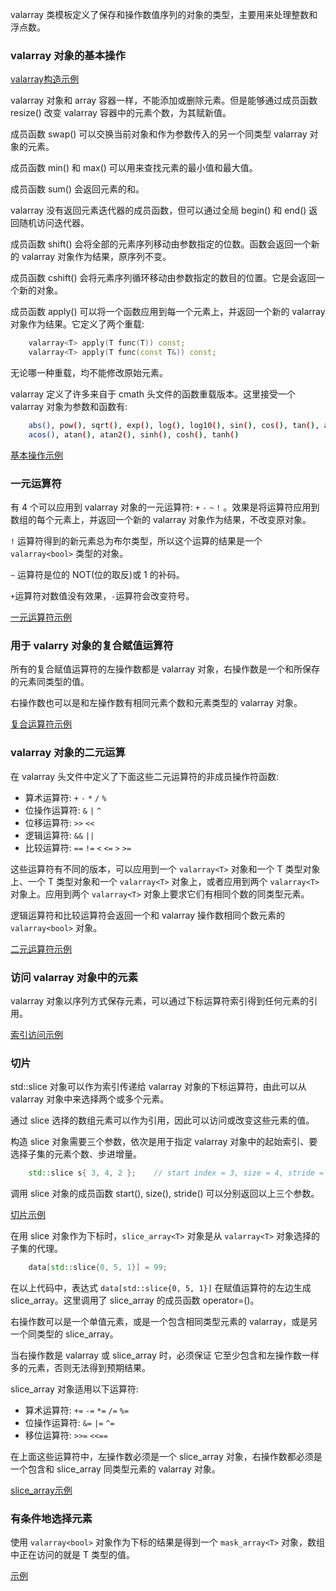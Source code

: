 
valarray 类模板定义了保存和操作数值序列的对象的类型，主要用来处理整数和浮点数。


### valarray 对象的基本操作

[valarray构造示例](03_valarray/01_construct.cpp)

valarray 对象和 array 容器一样，不能添加或删除元素。但是能够通过成员函数 resize() 改变 valarray 容器中的元素个数，为其赋新值。

成员函数 swap() 可以交换当前对象和作为参数传入的另一个同类型 valarray 对象的元素。

成员函数 min() 和 max() 可以用来查找元素的最小值和最大值。

成员函数  sum() 会返回元素的和。

valarray 没有返回元素迭代器的成员函数，但可以通过全局 begin() 和 end() 返回随机访问迭代器。

成员函数 shift() 会将全部的元素序列移动由参数指定的位数。函数会返回一个新的 valarray 对象作为结果，原序列不变。

成员函数 cshift() 会将元素序列循环移动由参数指定的数目的位置。它是会返回一个新的对象。

成员函数 apply() 可以将一个函数应用到每一个元素上，并返回一个新的 valarray 对象作为结果。它定义了两个重载:
```c++
    valarray<T> apply(T func(T)) const;
    valarray<T> apply(T func(const T&)) const;
```
无论哪一种重载，均不能修改原始元素。

valarray 定义了许多来自于 cmath 头文件的函数重载版本。这里接受一个 valarray 对象为参数和函数有:
```sh
    abs(), pow(), sqrt(), exp(), log(), log10(), sin(), cos(), tan(), asin(),
    acos(), atan(), atan2(), sinh(), cosh(), tanh()
```

[基本操作示例](03_valarray/02_base_operation.cpp)


### 一元运算符

有 4 个可以应用到 valarray 对象的一元运算符: `+` `-` `~` `!` 。效果是将运算符应用到数组的每个元素上，并返回一个新的 valarray 对象作为结果，不改变原对象。

`!` 运算符得到的新元素总为布尔类型，所以这个运算的结果是一个 `valarray<bool>` 类型的对象。

`~` 运算符是位的 NOT(位的取反)或 1 的补码。

`+`运算符对数值没有效果，`-`运算符会改变符号。 

[一元运算符示例](03_valarray/03_unary_operation.cpp)


### 用于 valarry 对象的复合赋值运算符

所有的复合赋值运算符的左操作数都是 valarray 对象，右操作数是一个和所保存的元素同类型的值。

右操作数也可以是和左操作数有相同元素个数和元素类型的 valarray 对象。

[复合运算符示例](03_valarray/04_composite_operation.cpp)


### valarray 对象的二元运算

在 valarray 头文件中定义了下面这些二元运算符的非成员操作符函数:
- 算术运算符: `+` `-` `*` `/` `%`
- 位操作运算符: `&` `|` `^`
- 位移运算符: `>>` `<<`
- 逻辑运算符: `&&` `||`
- 比较运算符: `==` `!=` `<` `<=` `>` `>=`

这些运算符有不同的版本，可以应用到一个 `valarray<T>` 对象和一个 T 类型对象上、一个 T 类型对象和一个 `valarray<T>` 对象上，或者应用到两个 `valarray<T>` 对象上。应用到两个 `valarray<T>` 对象上要求它们有相同个数的同类型元素。

逻辑运算符和比较运算符会返回一个和 valarray 操作数相同个数元素的 `valarray<bool>` 对象。

[二元运算符示例](03_valarray/05_binary_operation.cpp)


### 访问 valarray 对象中的元素

valarray 对象以序列方式保存元素，可以通过下标运算符索引得到任何元素的引用。

[索引访问示例](03_valarray/06_access.cpp)


### 切片

std::slice 对象可以作为索引传递给 valarray 对象的下标运算符，由此可以从 valarray 对象中来选择两个或多个元素。

通过 slice 选择的数组元素可以作为引用，因此可以访问或改变这些元素的值。

构造 slice 对象需要三个参数，依次是用于指定 valarray 对象中的起始索引、要选择子集的元素个数、步进增量。
```c++
    std::slice s{ 3, 4, 2 };    // start index = 3, size = 4, stride = 2
```
调用 slice 对象的成员函数 start(), size(), stride() 可以分别返回以上三个参数。

[切片示例](03_valarray/07_slice.cpp)

在用 slice 对象作为下标时，`slice_array<T>` 对象是从 `valarray<T>` 对象选择的子集的代理。
```c++
    data[std::slice{0, 5, 1}] = 99;
```
在以上代码中，表达式 `data[std::slice{0, 5, 1}]` 在赋值运算符的左边生成 slice_array。这里调用了 slice_array 的成员函数 operator=()。

右操作数可以是一个单值元素，或是一个包含相同类型元素的 valarray，或是另一个同类型的 slice_array。

当右操作数是 valarray 或 slice_array 时，必须保证 它至少包含和左操作数一样多的元素，否则无法得到预期结果。

slice_array 对象适用以下运算符:
- 算术运算符: `+=` `-=` `*=` `/=` `%=`
- 位操作运算符: `&=` `|=` `^=`
- 移位运算符: `>>=` `<<==`

在上面这些运算符中，左操作数必须是一个 slice_array 对象，右操作数都必须是一个包含和 slice_array 同类型元素的 valarray 对象。

[slice_array示例](03_valarray/08_slice_array.cpp)


### 有条件地选择元素

使用 `valarray<bool>` 对象作为下标的结果是得到一个 `mask_array<T>` 对象，数组中正在访问的就是 T 类型的值。

[示例](03_valarray/09_mask_array.cpp)
